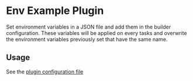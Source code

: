# Env Example Plugin

Set environment variables in a JSON file and add them in the builder configuration.
These variables will be applied on every tasks and overwrite the environment variables previously set that have the same name.

## Usage

See the [plugin configuration file](https://github.com/mesosphere/marathon-example-plugins/blob/master/env/src/main/resources/mesosphere/marathon/example/plugin/env/plugin-conf.json)
